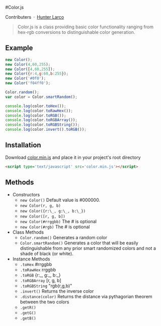 #Color.js

Contributers&ensp;·&ensp;[Hunter Larco](http://larcolabs.com)

> Color.js is a class providing basic color functionality ranging from hex-rgb conversions to distinguishable color generation.

## Example

```javascript
new Color();
new Color(4,60,255);
new Color([4,60,255]);
new Color({r:4,g:60,b:255});
new Color('#0f0');
new Color('f04ff0');

Color.random();
var color = Color.smartRandom();

console.log(color.toHex());
console.log(color.toRawHex());
console.log(color.toRGB());
console.log(color.toRGBArray());
console.log(color.toRGBString());
console.log(color.invert().toRGB());
```

## Installation
Download [color.min.js](./build/color.min.js) and place it in your project's root directory
```html
<script type='text/javascript' src='color.min.js'></script>
```

## Methods

* Constructors
	* `new Color()` Default value is #000000.
	* `new Color(r, g, b)`
	* `new Color({r:\_, g:\_, b:\_})`
	* `new Color([r, g, b])`
	* `new Color(#rrggbb)` The *#* is optional
	* `new Color(#rgb)` The *#* is optional
* Class Methods
  * `Color.random()` Generates a random color
  * `Color.smartRandom()` Generates a color that will be easily distinguishable from any prior smart randomized colors and not a shade of black (or white).
* Instance Methods
  * `.toHex` #rrggbb
  * `.toRawHex` rrggbb
  * `.toRGB` {r:\_, g:\_, b:\_}
  * `.toRGBArray` [r, g, b]
  * `.toRGBString` "rgb(r,g,b)"
  * `.invert()` Returns the inverse color
  * `.distance(color)` Returns the distance via pythagorian theorem between the two colors
  * `.getR()`
  * `.getG()`
  * `.getB()`